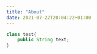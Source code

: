 ```yaml
---
title: "About"
date: 2021-07-22T20:04:22+01:00
---
```


```java
class test{
    public String text;
}
```